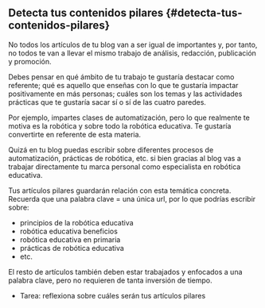 ## Detecta tus contenidos pilares {#detecta-tus-contenidos-pilares}

No todos los artículos de tu blog van a ser igual de importantes y, por tanto, no todos te van a llevar el mismo trabajo de análisis, redacción, publicación y promoción.

Debes pensar en qué ámbito de tu trabajo te gustaría destacar como referente; qué es aquello que enseñas con lo que te gustaría impactar positivamente en más personas; cuáles son los temas y las actividades prácticas que te gustaría sacar sí o sí de las cuatro paredes.

Por ejemplo, impartes clases de automatización, pero lo que realmente te motiva es la robótica y sobre todo la robótica educativa. Te gustaría convertirte en referente de esta materia.

Quizá en tu blog puedas escribir sobre diferentes procesos de automatización, prácticas de robótica, etc. si bien gracias al blog vas a trabajar directamente tu marca personal como especialista en robótica educativa.

Tus artículos pilares guardarán relación con esta temática concreta. Recuerda que una palabra clave = una única url,  por lo que podrías escribir sobre:

*   principios de la robótica educativa
*   robótica educativa beneficios
*   robótica educativa en primaria
*   prácticas de robótica educativa
*   etc.

El resto de artículos también deben estar trabajados y enfocados a una palabra clave, pero no requieren de tanta inversión de tiempo.

*   Tarea: reflexiona sobre cuáles serán tus artículos pilares